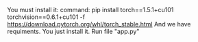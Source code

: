 You must install it:
command: pip install torch==1.5.1+cu101 torchvision==0.6.1+cu101 -f https://download.pytorch.org/whl/torch_stable.html
And we have requiments. You just install it.
Run file "app.py"